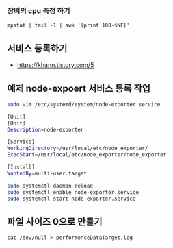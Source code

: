 ### 장비의 cpu 측정 하기
```
mpstat | tail -1 | awk '{print 100-$NF}'
```

## 서비스 등록하기
* https://khann.tistory.com/5

## 예제 node-expoert 서비스 등록 작업
```bash
sudo vim /etc/systemd/system/node-exporter.service

[Unit] 
[Unit]
Description=node-exporter

[Service]
WorkingDirectory=/usr/local/etc/node_exporter/
ExecStart=/usr/local/etc/node_exporter/node_exporter

[Install]
WantedBy=multi-user.target

sudo systemctl daemon-reload
sudo systemctl enable node-exporter.service
sudo systemctl start node-exporter.service
```

## 파일 사이즈 0으로 만들기
```
cat /dev/null > performenceDataTarget.log
```